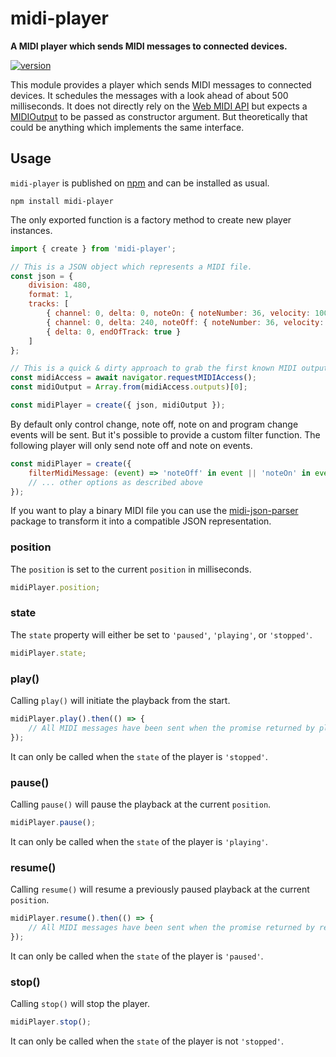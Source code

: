 # midi-player

**A MIDI player which sends MIDI messages to connected devices.**

[![version](https://img.shields.io/npm/v/midi-player.svg?style=flat-square)](https://www.npmjs.com/package/midi-player)

This module provides a player which sends MIDI messages to connected devices. It schedules the messages with a look ahead of about 500 milliseconds. It does not directly rely on the [Web MIDI API](https://webaudio.github.io/web-midi-api/) but expects a [MIDIOutput](https://webaudio.github.io/web-midi-api/#midioutput-interface) to be passed as constructor argument. But theoretically that could be anything which implements the same interface.

## Usage

`midi-player` is published on [npm](https://www.npmjs.com/package/midi-player) and can be installed as usual.

```shell
npm install midi-player
```

The only exported function is a factory method to create new player instances.

```js
import { create } from 'midi-player';

// This is a JSON object which represents a MIDI file.
const json = {
    division: 480,
    format: 1,
    tracks: [
        { channel: 0, delta: 0, noteOn: { noteNumber: 36, velocity: 100 } },
        { channel: 0, delta: 240, noteOff: { noteNumber: 36, velocity: 64 } },
        { delta: 0, endOfTrack: true }
    ]
};

// This is a quick & dirty approach to grab the first known MIDI output.
const midiAccess = await navigator.requestMIDIAccess();
const midiOutput = Array.from(midiAccess.outputs)[0];

const midiPlayer = create({ json, midiOutput });
```

By default only control change, note off, note on and program change events will be sent. But it's possible to provide a custom filter function. The following player will only send note off and note on events.

```js
const midiPlayer = create({
    filterMidiMessage: (event) => 'noteOff' in event || 'noteOn' in event
    // ... other options as described above
});
```

If you want to play a binary MIDI file you can use the [midi-json-parser](https://github.com/chrisguttandin/midi-json-parser) package to transform it into a compatible JSON representation.

### position

The `position` is set to the current `position` in milliseconds.

```js
midiPlayer.position;
```

### state

The `state` property will either be set to `'paused'`, `'playing'`, or `'stopped'`.

```js
midiPlayer.state;
```

### play()

Calling `play()` will initiate the playback from the start.

```js
midiPlayer.play().then(() => {
    // All MIDI messages have been sent when the promise returned by play() resolves.
});
```

It can only be called when the `state` of the player is `'stopped'`.

### pause()

Calling `pause()` will pause the playback at the current `position`.

```js
midiPlayer.pause();
```

It can only be called when the `state` of the player is `'playing'`.

### resume()

Calling `resume()` will resume a previously paused playback at the current `position`.

```js
midiPlayer.resume().then(() => {
    // All MIDI messages have been sent when the promise returned by resume() resolves.
});
```

It can only be called when the `state` of the player is `'paused'`.

### stop()

Calling `stop()` will stop the player.

```js
midiPlayer.stop();
```

It can only be called when the `state` of the player is not `'stopped'`.
